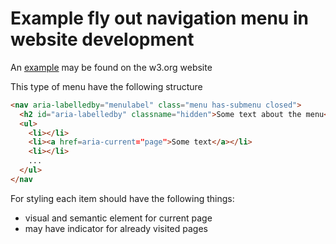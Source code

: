 # Example fly out navigation menu in website development

An [example] may be found on the w3.org website

This type of menu have the following structure

```html
<nav aria-labelledby="menulabel" class="menu has-submenu closed">
  <h2 id="aria-labelledby" classname="hidden">Some text about the menu</h2>
  <ul>
    <li></li>
    <li><a href=aria-current="page">Some text</a></li>
    <li></li>
    ...
  </ul>
</nav
```

For styling each item should have the following things:

- visual and semantic element for current page
- may have indicator for already visited pages

[example]: https://www.w3.org/WAI/tutorials/menus/flyout/
